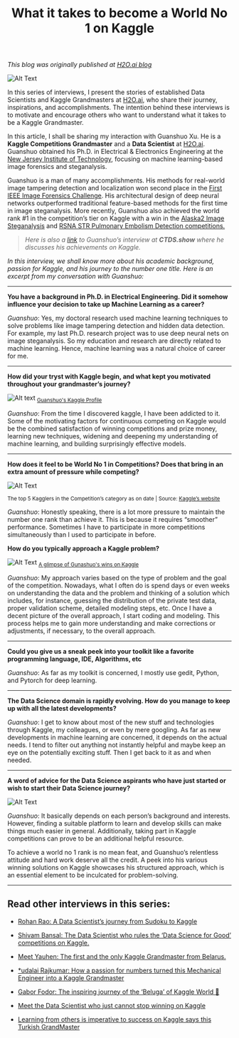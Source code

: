 ﻿---
toc: false
layout: post
description:  In conversation with Guanshuo Xu - A Data Scientist, Kaggle Competitions Grandmaster(Rank 1), and a Ph.D. in Electrical Engineering.
comments: true
categories: [Kaggle, Interviews]
image: images/2021-05-03-What it takes to become a World No 1 on Kaggle/0.png
show_image: true
show_tags: true
title: "What it takes to become a World No 1 on Kaggle"

---
*This blog was originally published at [H2O.ai blog](https://www.h2o.ai/blog/what-it-takes-to-become-a-world-no-1-on-kaggle/)*

![Alt Text](https://cdn-images-1.medium.com/max/3200/1*r4WH96j4QN3PxFygPByYkA.png)

In this series of interviews, I present the stories of established Data Scientists and Kaggle Grandmasters at [H2O.ai](https://www.h2o.ai/), who share their journey, inspirations, and accomplishments. The intention behind these interviews is to motivate and encourage others who want to understand what it takes to be a Kaggle Grandmaster.

In this article, I shall be sharing my interaction with Guanshuo Xu. He is a **Kaggle Competitions Grandmaster** and a **Data Scientist** at [H2O.ai](https://www.h2o.ai/). Guanshuo obtained his Ph.D. in Electrical & Electronics Engineering at the [New Jersey Institute of Technology](https://www.linkedin.com/school/njit/), focusing on machine learning-based image forensics and steganalysis.

Guanshuo is a man of many accomplishments. His methods for real-world image tampering detection and localization won second place in the [First IEEE Image Forensics Challenge](http://www.grip.unina.it/images/wifs2013/Ranking_Phase1.pdf). His architectural design of deep neural networks outperformed traditional feature-based methods for the first time in image steganalysis. More recently, Guanshuo also achieved the world rank #1 in the competition’s tier on Kaggle with a win in the [Alaska2 Image Steganalysis](https://www.kaggle.com/c/alaska2-image-steganalysis) and [RSNA STR Pulmonary Embolism Detection competitions.](https://www.kaggle.com/c/rsna-str-pulmonary-embolism-detection)
>  *Here is also a [link](https://www.youtube.com/watch?v=lkUhibNLMNk) to Guanshuo’s interview at **CTDS.show** where he discusses his achievements on Kaggle.*

*In this interview, we shall know more about his academic background, passion for Kaggle, and his journey to the number one title. Here is an excerpt from my conversation with Guanshuo:*

---


**You have a background in Ph.D. in Electrical Engineering. Did it somehow influence your decision to take up Machine Learning as a career?**

*Guanshuo*: Yes, my doctoral research used machine learning techniques to solve problems like image tampering detection and hidden data detection. For example, my last Ph.D. research project was to use deep neural nets on image steganalysis. So my education and research are directly related to machine learning. Hence, machine learning was a natural choice of career for me.

---

**How did your tryst with Kaggle begin, and what kept you motivated throughout your grandmaster’s journey?**

![Alt text](https://cdn-images-1.medium.com/max/2000/1*ZYeY6_LI2lqvazbBbo0g2g.png)
<sub>[Guanshuo's Kaggle Profile](https://www.kaggle.com/wowfattie/competitions)</sub>


*Guanshuo*: From the time I discovered kaggle, I have been addicted to it. Some of the motivating factors for continuous competing on Kaggle would be the combined satisfaction of winning competitions and prize money, learning new techniques, widening and deepening my understanding of machine learning, and building surprisingly effective models.

---

**How does it feel to be World No 1 in Competitions? Does that bring in an extra amount of pressure while competing?**

![Alt Text](https://cdn-images-1.medium.com/max/2000/1*2WvRn4wGUVUsRz9GncpSQQ.png)

<sub>The top 5 Kagglers in the Competition’s category as on date | Source: [Kaggle’s website](https://www.kaggle.com/rankings)

*Guanshuo*: Honestly speaking, there is a lot more pressure to maintain the number one rank than achieve it. This is because it requires “smoother” performance. Sometimes I have to participate in more competitions simultaneously than I used to participate in before.

**How do you typically approach a Kaggle problem?**

![Alt Text](https://cdn-images-1.medium.com/max/2000/1*aVpsNQ44W5wtuObaoFdnoQ.png)
<sub>[A glimpse of Gunashuo's wins on Kaggle](https://www.kaggle.com/wowfattie/competitions)</sub>

*Guanshuo*: My approach varies based on the type of problem and the goal of the competition. Nowadays, what I often do is spend days or even weeks on understanding the data and the problem and thinking of a solution which includes, for instance, guessing the distribution of the private test data, proper validation scheme, detailed modeling steps, etc. Once I have a decent picture of the overall approach, I start coding and modeling. This process helps me to gain more understanding and make corrections or adjustments, if necessary, to the overall approach.

---

**Could you give us a sneak peek into your toolkit like a favorite programming language, IDE, Algorithms, etc**

*Guanshuo*: As far as my toolkit is concerned, I mostly use gedit, Python, and Pytorch for deep learning.

---

**The Data Science domain is rapidly evolving. How do you manage to keep up with all the latest developments?**

*Guanshuo*: I get to know about most of the new stuff and technologies through Kaggle, my colleagues, or even by mere googling. As far as new developments in machine learning are concerned, it depends on the actual needs. I tend to filter out anything not instantly helpful and maybe keep an eye on the potentially exciting stuff. Then I get back to it as and when needed.

---

**A word of advice for the Data Science aspirants who have just started or wish to start their Data Science journey?**

![Alt Text](https://cdn-images-1.medium.com/max/2000/1*F-o-aTY6wHb3YZwFy7Cq5A.jpeg)

*Guanshuo*: It basically depends on each person’s background and interests. However, finding a suitable platform to learn and develop skills can make things much easier in general. Additionally, taking part in Kaggle competitions can prove to be an additional helpful resource.

To achieve a world no 1 rank is no mean feat, and Guanshuo’s relentless attitude and hard work deserve all the credit. A peek into his various winning solutions on Kaggle showcases his structured approach, which is an essential element to be inculcated for problem-solving.

---

## Read other interviews in this series:

* [Rohan Rao: A Data Scientist’s journey from Sudoku to Kaggle](https://towardsdatascience.com/a-data-scientists-journey-from-sudoku-to-kaggle-120876b7fa33)

* [Shivam Bansal: The Data Scientist who rules the ‘Data Science for Good’ competitions on Kaggle.](https://towardsdatascience.com/the-data-scientist-who-rules-the-data-science-for-good-competitions-on-kaggle-ab436595a29f)

* [Meet Yauhen: The first and the only Kaggle Grandmaster from Belarus.](https://towardsdatascience.com/meet-yauhen-the-first-and-the-only-kaggle-grandmaster-from-belarus-ee6ae3c86c65)

* [*udalai Rajkumar: How a passion for numbers turned this Mechanical Engineer into a Kaggle Grandmaster](https://towardsdatascience.com/how-a-passion-for-numbers-turned-this-mechanical-engineer-into-a-kaggle-grandmaster-8b1ae218afc)

* [Gabor Fodor: The inspiring journey of the ‘Beluga’ of Kaggle World 🐋](https://towardsdatascience.com/the-inspiring-journey-of-the-beluga-of-kaggle-world-5409e740a21b?sk=a500e2014feb175eae520931ff43b419)

* [Meet the Data Scientist who just cannot stop winning on Kaggle](https://towardsdatascience.com/meet-the-data-scientist-who-just-cannot-stop-winning-on-kaggle-dfc0e6fe88f8?sk=bd58ca871ab26ab13917b338020c4a0c)

* [Learning from others is imperative to success on Kaggle says this Turkish GrandMaster](https://towardsdatascience.com/learning-from-others-is-imperative-to-success-on-kaggle-says-this-turkish-grandmaster-d8b5bf28ac87?sk=940c646515035c18aca050bab1469364)



